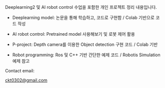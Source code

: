 Deeplearning2 및 AI robot control 수업을 포함한 개인 프로젝트 정리 내용입니다.

- Deeplearning model: 논문을 통해 학습하고, 코드로 구현함 / Colab 기반으로 코드 작성

- AI robot control: Pretrained model 사용해보기 및 로봇 제어 활용

- P-project: Depth camera를 이용한 Object detection 구현 코드 / Colab 기반

- Robot programming: Ros 및 C++ 기반 간단한 예제 코드 / Robotis Simulation 예제 참고 


Contact email: 

ckt0302@gmail.com 
